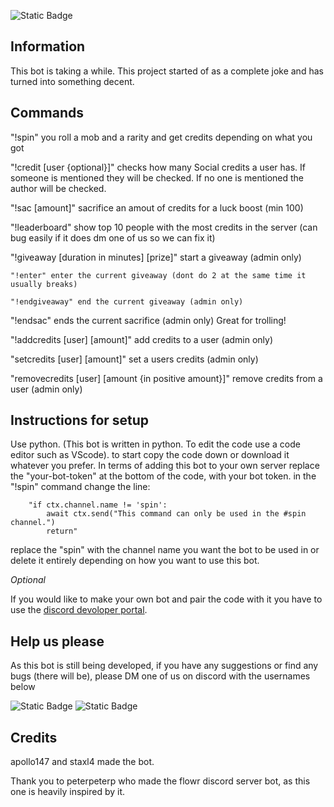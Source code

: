 ![Static Badge](https://img.shields.io/badge/Version_Alpha_1.0.0-blue)

## Information
This bot is taking a while.
This project started of as a complete joke and has turned into something decent.

## Commands
"!spin" you roll a mob and a rarity and get credits depending on what you got

"!credit [user {optional}]" checks how many Social credits a user has. If someone is mentioned they will be checked. If no one is mentioned the author will be checked.

"!sac [amount]" sacrifice an amout of credits for a luck boost (min 100)

"!leaderboard" show top 10 people with the most credits in the server (can bug easily if it does dm one of us so we can fix it)

"!giveaway [duration in minutes] [prize]" start a giveaway (admin only)

    "!enter" enter the current giveaway (dont do 2 at the same time it usually breaks)
    
    "!endgiveaway" end the current giveaway (admin only)
    
"!endsac" ends the current sacrifice (admin only) Great for trolling!

"!addcredits [user] [amount]" add credits to a user (admin only)

"setcredits [user] [amount]" set a users credits (admin only)

"removecredits [user] [amount {in positive amount}]" remove credits from a user (admin only)

## Instructions for setup
Use python. (This bot is written in python. To edit the code use a code editor such as VScode).
to start copy the code down or download it whatever you prefer.
In terms of adding this bot to your own server replace the "your-bot-token" at the bottom of the code, with your bot token. in the "!spin" command change the line:

```
    "if ctx.channel.name != 'spin':
        await ctx.send("This command can only be used in the #spin channel.")
        return" 
```

replace the "spin" with the channel name you want the bot to be used in or delete it entirely depending on how you want to use this bot.

*Optional*

If you would like to make your own bot and pair the code with it you have to use the [discord devoloper portal](https://discord.com/developers).

## Help us please
As this bot is still being developed, if you have any suggestions or find any bugs (there will be), please DM one of us on discord with the usernames below

![Static Badge](https://img.shields.io/badge/Discord-_apollo147-blue?style=plastic&labelColor=%23000000)
![Static Badge](https://img.shields.io/badge/Discord-_staxlflorr-blue?style=plastic&labelColor=%23000000)

## Credits 
apollo147 and staxl4 made the bot.

Thank you to peterpeterp who made the flowr discord server bot, as this one is heavily inspired by it.
